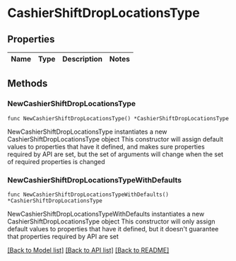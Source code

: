 # CashierShiftDropLocationsType

## Properties

Name | Type | Description | Notes
------------ | ------------- | ------------- | -------------

## Methods

### NewCashierShiftDropLocationsType

`func NewCashierShiftDropLocationsType() *CashierShiftDropLocationsType`

NewCashierShiftDropLocationsType instantiates a new CashierShiftDropLocationsType object
This constructor will assign default values to properties that have it defined,
and makes sure properties required by API are set, but the set of arguments
will change when the set of required properties is changed

### NewCashierShiftDropLocationsTypeWithDefaults

`func NewCashierShiftDropLocationsTypeWithDefaults() *CashierShiftDropLocationsType`

NewCashierShiftDropLocationsTypeWithDefaults instantiates a new CashierShiftDropLocationsType object
This constructor will only assign default values to properties that have it defined,
but it doesn't guarantee that properties required by API are set


[[Back to Model list]](../README.md#documentation-for-models) [[Back to API list]](../README.md#documentation-for-api-endpoints) [[Back to README]](../README.md)


